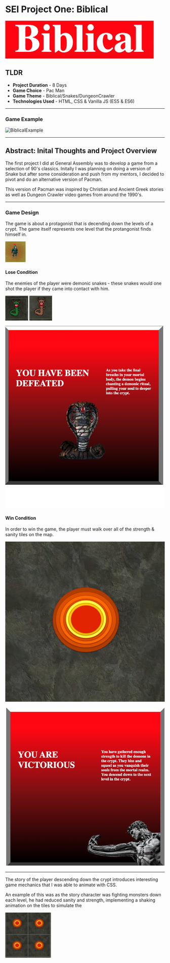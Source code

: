 # SEI Project One: Biblical
![BiblicalExample](/assets/README-content/BiblicalTitle.png)

## TLDR
- **Project Duration** - 8 Days
- **Game Choice** - Pac Man
- **Game Theme** - Biblical/Snakes/DungeonCrawler
- **Technologies Used** - HTML, CSS & Vanilla JS (ES5 & ES6)

____

### Game Example

![BiblicalExample](/assets/README-content/BiblicalExample.gif)

____

## Abstract: Inital Thoughts and Project Overview

The first project I did at General Assembly was to develop a game from a selection of 90's classics. Initally I was planning on doing a version of Snake but after some consideration and push from my mentors, I decided to pivot and do an alternative version of Pacman. 

This version of Pacman was inspired by Christian and Ancient Greek stories as well as Dungeon Crawler video games from around the 1990's.

____

### Game Design

The game is about a protagonist that is decending down the levels of a crypt. The game itself represents one level that the protangonist finds himself in. 

  ![Player](/assets/README-content/Player.png)

#### Lose Condition

The enemies of the player were demonic snakes - these snakes would one shot the player if they came into contact with him.

  ![GreenSnake](/assets/README-content/greenSnake.gif) ![BrownSnake](/assets/README-content/brownSnake.gif)

![Defeat](/assets/README-content/Defeat.png)

#### Win Condition

In order to win the game, the player must walk over all of the strength & sanity tiles on the map. 

![StrTile](/assets/sprites/brownstonestr.jpg)

![Victory](/assets/README-content/Victory.png)
____


The story of the player descending down the crypt introduces interesting game mechanics that I was able to animate with CSS. 

An example of this was as the story character was fighting monsters down each level, he had reduced sanity and strength, implementing a shaking animation on the tiles to simulate the 

  ![TileVib](/assets/README-content/Tile_Vibration.gif)
